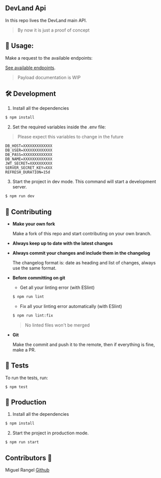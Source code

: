 ## DevLand Api

In this repo lives the DevLand main API.


> By now it is just a proof of concept


## 📖 Usage:

Make a request to the available endpoints:

[See available endpoints](/endpoints.md).

> Payload documentation is WIP

## 🛠️ Development

1. Install all the dependencies
```sh
$ npm install
```

2. Set the required variables inside the .env file:

>Please expect this variables to change in the future

```env
DB_HOST=XXXXXXXXXXXXX
DB_USER=XXXXXXXXXXXXX
DB_PASS=XXXXXXXXXXXXX
DB_NAME=XXXXXXXXXXXXX
JWT_SECRET=XXXXXXXXXX
SERVER_SECRET_KEY=XXX
REFRESH_DURATION=15d
```

3. Start the project in dev mode. This command will start a development server.
```sh
$ npm run dev
```

## 🎎 Contributing

- **Make your own fork**

    Make a fork of this repo and start contributing on your own branch.

- **Always keep up to date with the latest changes**

- **Always commit your changes and include them in the changelog**

    The changelog format is: date as heading and list of changes, always use the same format.

- **Before committing on git**

    * Get all your linting error (with ESlint)
    ```sh
    $ npm run lint
    ```

    * Fix all your linting error automatically (with ESlint)
    ```sh
    $ npm run lint:fix
    ```

    > No linted files won't be merged

- **Git**

    Make the commit and push it to the remote, then if everything is fine, make a PR.

## 🧦 Tests

To run the tests, run:
```shell
$ npm test
```

## 💾 Production

1. Install all the dependencies
```sh
$ npm install
```

2. Start the project in production mode.
```sh
$ npm run start
```

## Contributors 🤠
Miguel Rangel [Github](https://github.com/denyncrawford)
